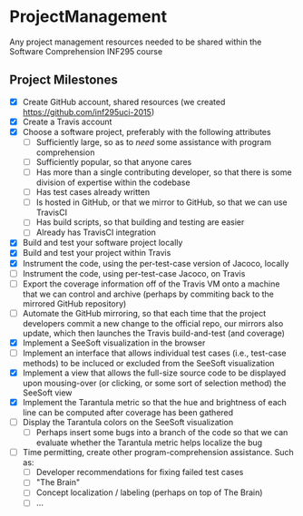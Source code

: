 # ProjectManagement
Any project management resources needed to be shared within the Software Comprehension INF295 course

## Project Milestones
- [x] Create GitHub account, shared resources (we created https://github.com/inf295uci-2015)
- [x] Create a Travis account
- [x] Choose a software project, preferably with the following attributes
  - [ ] Sufficiently large, so as to *need* some assistance with program comprehension
  - [ ] Sufficiently popular, so that anyone cares
  - [ ] Has more than a single contributing developer, so that there is some division of expertise within the codebase
  - [ ] Has test cases already written
  - [ ] Is hosted in GitHub, or that we mirror to GitHub, so that we can use TravisCI
  - [ ] Has build scripts, so that building and testing are easier
  - [ ] Already has TravisCI integration
- [x] Build and test your software project locally
- [x] Build and test your project within Travis
- [x] Instrument the code, using the per-test-case version of Jacoco, locally
- [ ] Instrument the code, using per-test-case Jacoco, on Travis
- [ ] Export the coverage information off of the Travis VM onto a machine that we can control and archive (perhaps by commiting back to the mirrored GitHub repository)
- [ ] Automate the GitHub mirroring, so that each time that the project developers commit a new change to the official repo, our mirrors also update, which then launches the Travis build-and-test (and coverage)
- [x] Implement a SeeSoft visualization in the browser
- [ ] Implement an interface that allows individual test cases (i.e., test-case methods) to be incluced or excluded from the SeeSoft visualization
- [x] Implement a view that allows the full-size source code to be displayed upon mousing-over (or clicking, or some sort of selection method) the SeeSoft view
- [x] Implement the Tarantula metric so that the hue and brightness of each line can be computed after coverage has been gathered
- [ ] Display the Tarantula colors on the SeeSoft visualization
  - [ ] Perhaps insert some bugs into a branch of the code so that we can evaluate whether the Tarantula metric helps localize the bug
- [ ] Time permitting, create other program-comprehension assistance. Such as:
  - [ ] Developer recommendations for fixing failed test cases
  - [ ] "The Brain"
  - [ ] Concept localization / labeling (perhaps on top of The Brain)
  - [ ] ... 
